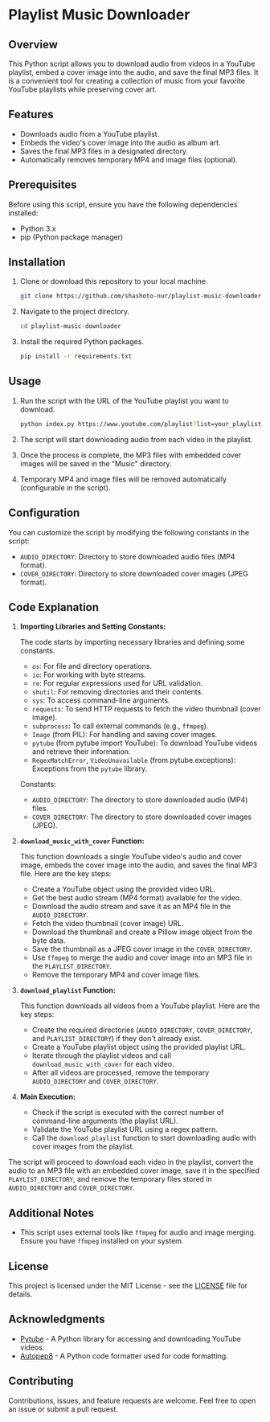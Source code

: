 # Playlist Music Downloader

## Overview

This Python script allows you to download audio from videos in a YouTube playlist, embed a cover image into the audio, and save the final MP3 files. It is a convenient tool for creating a collection of music from your favorite YouTube playlists while preserving cover art.

## Features

- Downloads audio from a YouTube playlist.
- Embeds the video's cover image into the audio as album art.
- Saves the final MP3 files in a designated directory.
- Automatically removes temporary MP4 and image files (optional).

## Prerequisites

Before using this script, ensure you have the following dependencies installed:

- Python 3.x
- pip (Python package manager)

## Installation

1. Clone or download this repository to your local machine.

   ```bash
   git clone https://github.com/shashoto-nur/playlist-music-downloader.git
   ```

2. Navigate to the project directory.

   ```bash
   cd playlist-music-downloader
   ```

3. Install the required Python packages.

   ```bash
   pip install -r requirements.txt
   ```

## Usage

1. Run the script with the URL of the YouTube playlist you want to download.

   ```bash
   python index.py https://www.youtube.com/playlist?list=your_playlist_id
   ```

2. The script will start downloading audio from each video in the playlist.

3. Once the process is complete, the MP3 files with embedded cover images will be saved in the "Music" directory.

4. Temporary MP4 and image files will be removed automatically (configurable in the script).

## Configuration

You can customize the script by modifying the following constants in the script:

- `AUDIO_DIRECTORY`: Directory to store downloaded audio files (MP4 format).
- `COVER_DIRECTORY`: Directory to store downloaded cover images (JPEG format).

## Code Explanation

1. **Importing Libraries and Setting Constants:**

   The code starts by importing necessary libraries and defining some constants.

   - `os`: For file and directory operations.
   - `io`: For working with byte streams.
   - `re`: For regular expressions used for URL validation.
   - `shutil`: For removing directories and their contents.
   - `sys`: To access command-line arguments.
   - `requests`: To send HTTP requests to fetch the video thumbnail (cover image).
   - `subprocess`: To call external commands (e.g., `ffmpeg`).
   - `Image` (from PIL): For handling and saving cover images.
   - `pytube` (from pytube import YouTube): To download YouTube videos and retrieve their information.
   - `RegexMatchError`, `VideoUnavailable` (from pytube.exceptions): Exceptions from the `pytube` library.

   Constants:
   - `AUDIO_DIRECTORY`: The directory to store downloaded audio (MP4) files.
   - `COVER_DIRECTORY`: The directory to store downloaded cover images (JPEG).

2. **`download_music_with_cover` Function:**

   This function downloads a single YouTube video's audio and cover image, embeds the cover image into the audio, and saves the final MP3 file. Here are the key steps:

   - Create a YouTube object using the provided video URL.
   - Get the best audio stream (MP4 format) available for the video.
   - Download the audio stream and save it as an MP4 file in the `AUDIO_DIRECTORY`.
   - Fetch the video thumbnail (cover image) URL.
   - Download the thumbnail and create a Pillow image object from the byte data.
   - Save the thumbnail as a JPEG cover image in the `COVER_DIRECTORY`.
   - Use `ffmpeg` to merge the audio and cover image into an MP3 file in the `PLAYLIST_DIRECTORY`.
   - Remove the temporary MP4 and cover image files.

3. **`download_playlist` Function:**

   This function downloads all videos from a YouTube playlist. Here are the key steps:

   - Create the required directories (`AUDIO_DIRECTORY`, `COVER_DIRECTORY`, and `PLAYLIST_DIRECTORY`) if they don't already exist.
   - Create a YouTube playlist object using the provided playlist URL.
   - Iterate through the playlist videos and call `download_music_with_cover` for each video.
   - After all videos are processed, remove the temporary `AUDIO_DIRECTORY` and `COVER_DIRECTORY`.

4. **Main Execution:**

   - Check if the script is executed with the correct number of command-line arguments (the playlist URL).
   - Validate the YouTube playlist URL using a regex pattern.
   - Call the `download_playlist` function to start downloading audio with cover images from the playlist.

The script will proceed to download each video in the playlist, convert the audio to an MP3 file with an embedded cover image, save it in the specified `PLAYLIST_DIRECTORY`, and remove the temporary files stored in `AUDIO_DIRECTORY` and `COVER_DIRECTORY`.

## Additional Notes

- This script uses external tools like `ffmpeg` for audio and image merging. Ensure you have `ffmpeg` installed on your system.

## License

This project is licensed under the MIT License - see the [LICENSE](LICENSE) file for details.

## Acknowledgments

- [Pytube](https://github.com/nficano/pytube) - A Python library for accessing and downloading YouTube videos.
- [Autopep8](https://pypi.org/project/autopep8/) - A Python code formatter used for code formatting.

## Contributing

Contributions, issues, and feature requests are welcome. Feel free to open an issue or submit a pull request.
